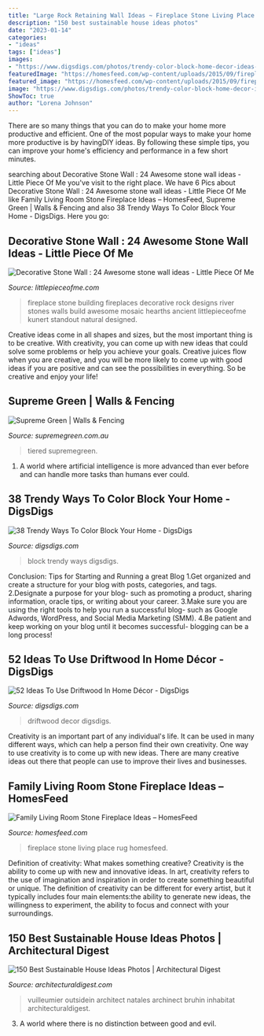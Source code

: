 ```yaml
---
title: "Large Rock Retaining Wall Ideas ~ Fireplace Stone Living Place Rug Homesfeed"
description: "150 best sustainable house ideas photos"
date: "2023-01-14"
categories:
- "ideas"
tags: ["ideas"]
images:
- "https://www.digsdigs.com/photos/trendy-color-block-home-decor-ideas-19.jpg"
featuredImage: "https://homesfeed.com/wp-content/uploads/2015/09/fireplace-stone-lamp-chair-rug.jpg"
featured_image: "https://homesfeed.com/wp-content/uploads/2015/09/fireplace-stone-lamp-chair-rug.jpg"
image: "https://www.digsdigs.com/photos/trendy-color-block-home-decor-ideas-19.jpg"
ShowToc: true
author: "Lorena Johnson"
---
```



There are so many things that you can do to make your home more productive and efficient. One of the most popular ways to make your home more productive is by havingDIY ideas. By following these simple tips, you can improve your home's efficiency and performance in a few short minutes.

	

		
searching about Decorative Stone Wall : 24 Awesome stone wall ideas - Little Piece Of Me you've visit to the right place. We have 6 Pics about Decorative Stone Wall : 24 Awesome stone wall ideas - Little Piece Of Me like Family Living Room Stone Fireplace Ideas – HomesFeed, Supreme Green | Walls &amp; Fencing and also 38 Trendy Ways To Color Block Your Home - DigsDigs. Here you go:
		
    
## Decorative Stone Wall : 24 Awesome Stone Wall Ideas - Little Piece Of Me

<img loading=lazy src="http://littlepieceofme.com/wp-content/uploads/2014/09/8a.jpg" onerror="this.onerror=null;this.src='https://tse2.mm.bing.net/th?id=OIP.1apu2WevmpD51v8SyjMwpAAAAA&amp;pid=15.1';" alt="Decorative Stone Wall : 24 Awesome stone wall ideas - Little Piece Of Me">

_Source: littlepieceofme.com_

>fireplace stone building fireplaces decorative rock designs river stones walls build awesome mosaic hearths ancient littlepieceofme kunert standout natural designed. 

	

Creative ideas come in all shapes and sizes, but the most important thing is to be creative. With creativity, you can come up with new ideas that could solve some problems or help you achieve your goals. Creative juices flow when you are creative, and you will be more likely to come up with good ideas if you are positive and can see the possibilities in everything. So be creative and enjoy your life!

    
## Supreme Green | Walls &amp; Fencing

<img loading=lazy src="http://supremegreen.com.au/static/uploads/images/tiered-garden-beds-wfetszvlohzm.jpg?height=1100&amp;mode=max&amp;upscale=false&amp;width=2000" onerror="this.onerror=null;this.src='https://tse4.mm.bing.net/th?id=OIP.8NO_oNg4QyDlLTNrZp2_sQHaEh&amp;pid=15.1';" alt="Supreme Green | Walls &amp; Fencing">

_Source: supremegreen.com.au_

>tiered supremegreen. 

	

1. A world where artificial intelligence is more advanced than ever before and can handle more tasks than humans ever could. 

    
## 38 Trendy Ways To Color Block Your Home - DigsDigs

<img loading=lazy src="https://www.digsdigs.com/photos/trendy-color-block-home-decor-ideas-19.jpg" onerror="this.onerror=null;this.src='https://tse1.mm.bing.net/th?id=OIP.VIQP4SPpXKgtOmjfEdKszwHaJ4&amp;pid=15.1';" alt="38 Trendy Ways To Color Block Your Home - DigsDigs">

_Source: digsdigs.com_

>block trendy ways digsdigs. 

	

Conclusion: Tips for Starting and Running a great Blog
1.Get organized and create a structure for your blog with posts, categories, and tags.
2.Designate a purpose for your blog- such as promoting a product, sharing information, oracle tips, or writing about your career. 
3.Make sure you are using the right tools to help you run a successful blog- such as Google Adwords, WordPress, and Social Media Marketing (SMM). 
4.Be patient and keep working on your blog until it becomes successful- blogging can be a long process!

    
## 52 Ideas To Use Driftwood In Home Décor - DigsDigs

<img loading=lazy src="https://www.digsdigs.com/photos/ideas-to-use-driftwood-in-home-decor-48.jpg" onerror="this.onerror=null;this.src='https://tse3.mm.bing.net/th?id=OIP.lUrf5nWMR039tRT9ys3nqAAAAA&amp;pid=15.1';" alt="52 Ideas To Use Driftwood In Home Décor - DigsDigs">

_Source: digsdigs.com_

>driftwood decor digsdigs. 

	

Creativity is an important part of any individual's life. It can be used in many different ways, which can help a person find their own creativity. One way to use creativity is to come up with new ideas. There are many creative ideas out there that people can use to improve their lives and businesses.

    
## Family Living Room Stone Fireplace Ideas – HomesFeed

<img loading=lazy src="https://homesfeed.com/wp-content/uploads/2015/09/fireplace-stone-lamp-chair-rug.jpg" onerror="this.onerror=null;this.src='https://tse2.mm.bing.net/th?id=OIP.EHJfr5Mm2Bkt_ks0UXRQRQHaFj&amp;pid=15.1';" alt="Family Living Room Stone Fireplace Ideas – HomesFeed">

_Source: homesfeed.com_

>fireplace stone living place rug homesfeed. 

	

Definition of creativity: What makes something creative?
Creativity is the ability to come up with new and innovative ideas. In art, creativity refers to the use of imagination and inspiration in order to create something beautiful or unique. The definition of creativity can be different for every artist, but it typically includes four main elements:the ability to generate new ideas, the willingness to experiment, the ability to focus and connect with your surroundings.

    
## 150 Best Sustainable House Ideas Photos | Architectural Digest

<img loading=lazy src="http://media.architecturaldigest.com/photos/55e77486cd709ad62e8f1841/master/pass/dam-images-daily-2014-07-150-sustainable-houses-150-best-sustainable-house-ideas-01-outside-in-house-chile.jpg" onerror="this.onerror=null;this.src='https://tse1.mm.bing.net/th?id=OIP.lQ6Hn-a6MYmcYcewiOf1mwHaE8&amp;pid=15.1';" alt="150 Best Sustainable House Ideas Photos | Architectural Digest">

_Source: architecturaldigest.com_

>vuilleumier outsidein architect natales archinect bruhin inhabitat architecturaldigest. 

	

3. A world where there is no distinction between good and evil. 

